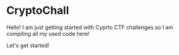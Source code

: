 # CryptoChall

Hello! I am just getting started with Cyprto CTF challenges so I am compiling all my used code here!

Let's get started!
